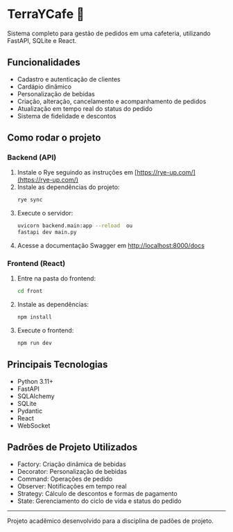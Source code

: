 # TerraYCafe 🌱

Sistema completo para gestão de pedidos em uma cafeteria, utilizando FastAPI, SQLite e React.

## Funcionalidades
- Cadastro e autenticação de clientes
- Cardápio dinâmico 
- Personalização de bebidas
- Criação, alteração, cancelamento e acompanhamento de pedidos
- Atualização em tempo real do status do pedido
- Sistema de fidelidade e descontos

## Como rodar o projeto

### Backend (API)
1. Instale o Rye seguindo as instruções em [https://rye-up.com/](https://rye-up.com/)
2. Instale as dependências do projeto:
   ```bash
   rye sync
   ```
3. Execute o servidor:
   ```bash
   uvicorn backend.main:app --reload  ou
   fastapi dev main.py
   ```
4. Acesse a documentação Swagger em [http://localhost:8000/docs](http://localhost:8000/docs)

### Frontend (React)
1. Entre na pasta do frontend:
   ```bash
   cd front
   ```
2. Instale as dependências:
   ```bash
   npm install
   ```
3. Execute o frontend:
   ```bash
   npm run dev
   ```

## Principais Tecnologias
- Python 3.11+
- FastAPI
- SQLAlchemy
- SQLite
- Pydantic
- React
- WebSocket

## Padrões de Projeto Utilizados
 - Factory: Criação dinâmica de bebidas
 - Decorator: Personalização de bebidas
 - Command: Operações de pedido
 - Observer: Notificações em tempo real
 - Strategy: Cálculo de descontos e formas de pagamento
 - State: Gerenciamento do ciclo de vida e status do pedido

---
Projeto acadêmico desenvolvido para a disciplina de padões de projeto.
